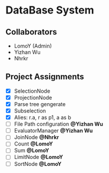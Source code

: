 # DataBase System

## Collaborators

- LomoY (Admin)
- Yizhan Wu
- Nhrkr

## Project Assignments


- [x] SelectionNode
- [x] ProjectionNode
- [x] Parse tree gengerate 
- [x] Subselection
- [x] Alies: r.a, r as p1, a as b
- [ ] File Path configuration **@Yizhan Wu**
- [ ] EvaluatorManager **@Yizhan Wu**
- [ ] JoinNode **@Nhrkr**
- [ ] Count **@LomoY**
- [ ] Sum **@LomoY**
- [ ] LimitNode **@LomoY**
- [ ] SortNode **@LomoY**
